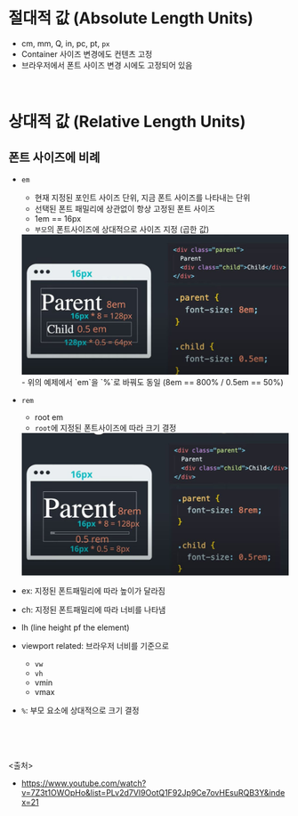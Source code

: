 # 절대적 값 (Absolute Length Units)
- cm, mm, Q, in, pc, pt, `px`
- Container 사이즈 변경에도 컨텐츠 고정
- 브라우저에서 폰트 사이즈 변경 시에도 고정되어 있음

<br>

# 상대적 값 (Relative Length Units)
## 폰트 사이즈에 비례
- `em`
  - 현재 지정된 포인트 사이즈 단위, 지금 폰트 사이즈를 나타내는 단위
  - 선택된 폰트 패밀리에 상관없이 항상 고정된 폰트 사이즈
  - 1em == 16px
  - `부모`의 폰트사이즈에 상대적으로 사이즈 지정 (곱한 값)
  <img src="https://github.com/in3166/TIL/blob/main/HTML%2CCSS/img/em.JPG" />
  - 위의 예제에서 `em`을 `%`로 바꿔도 동일 (8em == 800% / 0.5em == 50%)
  
- `rem`
  - root em
  - `root`에 지정된 폰트사이즈에 따라 크기 결정
  <img src="https://github.com/in3166/TIL/blob/main/HTML%2CCSS/img/rem.JPG" />
  
  
- ex: 지정된 폰트패밀리에 따라 높이가 달라짐
- ch: 지정된 폰트패밀리에 따라 너비를 나타냄



- lh (line height pf the element)

- viewport related: 브라우저 너비를 기준으로
  - `vw`
  - `vh`
  - vmin
  - vmax

- `%`: 부모 요소에 상대적으로 크기 결정



<br><br><br>

<출처>
- https://www.youtube.com/watch?v=7Z3t1OWOpHo&list=PLv2d7VI9OotQ1F92Jp9Ce7ovHEsuRQB3Y&index=21
